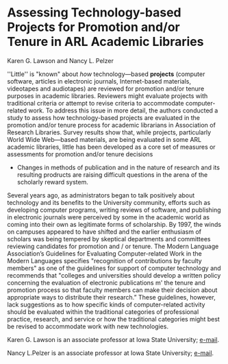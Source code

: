 # Assessing Technology-based Projects for Promotion and/or Tenure in ARL Academic Libraries
Karen G. Lawson and Nancy L. Pelzer

''Little'' is "known" about *how* technology—based **projects** (computer software, articles in electronic journals, Internet-based materials, videotapes and audiotapes) are reviewed for promotion and/or tenure purposes in academic libraries. Reviewers might evaluate projects with traditional criteria or attempt to revise criteria to accommodate computer-related work. To address this issue in more detail, the authors conducted a study to assess how technology-based projects are evaluated in the promotion and/or tenure process for academic librarians in Association of Research Libraries. Survey results show that, while projects, particularly World Wide Web—based materials, are being evaluated in some ARL academic libraries, little has been developed as a core set of measures or assessments for promotion and/or tenure decisions

- Changes in methods of publication and in the nature of research and its resulting prodructs are raising difficult questions in the arena of the scholarly reward system. 

Several years ago, as administrators began to talk positively about technology and its benefits to the University community, efforts such as developing computer programs, writing reviews of software, and publishing in electronic journals were perceived by some in the academic world as coming into their own as legitimate forms of scholarship. By 1997, the winds on campuses appeared to have shifted and the earlier enthusiasm of scholars was being tempered by skeptical departments and committees reviewing candidates for promotion and / or tenure. The Modern Language Association’s Guidelines for Evaluating Computer-related Work in the Modern Languages specifies "recognition of contributions by faculty members" as one of the guidelines for support of computer technology and recommends that "colleges and universities should develop a written policy concerning the evaluation of electronic publications m' the tenure and promotion process so that faculty members can make their decision about appropriate ways to distribute their research.” These guidelines, however, lack suggestions as to how specific kinds of computer-related activity should be evaluated within the traditional categories of professional practice, research, and service or how the traditional categories might best be revised to accommodate work with new technologies.

Karen G. Lawson is an associate professor at Iowa State University; [e-mail](klawson@iastate.edu). 

Nancy L.Pelzer is an associate professor at Iowa State University; [e-mail](npelzer@iastate.edu).
